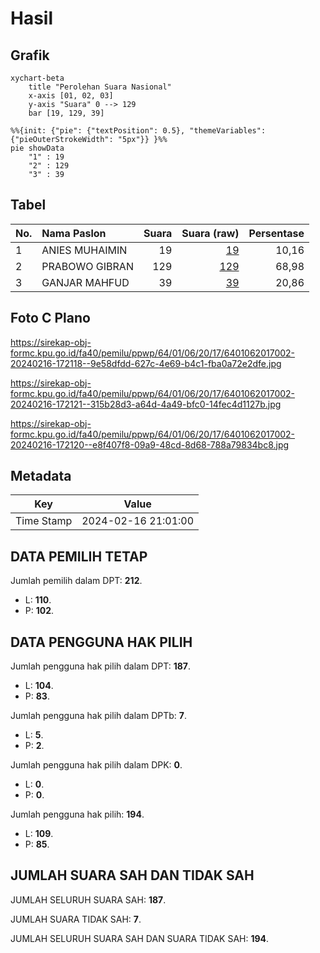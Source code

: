 # Hasil

## Grafik

```mermaid
xychart-beta
    title "Perolehan Suara Nasional"
    x-axis [01, 02, 03]
    y-axis "Suara" 0 --> 129
    bar [19, 129, 39]
```

```mermaid
%%{init: {"pie": {"textPosition": 0.5}, "themeVariables": {"pieOuterStrokeWidth": "5px"}} }%%
pie showData
    "1" : 19
    "2" : 129
    "3" : 39
```

## Tabel

| No. | Nama Paslon    | Suara | Suara (raw) | Persentase |
|:--- |:-------------- | -----:| -----------:| ----------:|
| 1   | ANIES MUHAIMIN | 19    | [19][p-1]   | 10,16      |
| 2   | PRABOWO GIBRAN | 129   | [129][p-2]  | 68,98      |
| 3   | GANJAR MAHFUD  | 39    | [39][p-3]   | 20,86      |


[p-1]: https://github.com/gigit-pemilu/pemilu-2024/blob/main/pilpres/hitung-suara/sub/64-kalimantan-timur/sub/01-paser/sub/06-long-ikis/sub/2017-krayan-makmur/sub/002-tps/sub/paslon-1.txt
[p-2]: https://github.com/gigit-pemilu/pemilu-2024/blob/main/pilpres/hitung-suara/sub/64-kalimantan-timur/sub/01-paser/sub/06-long-ikis/sub/2017-krayan-makmur/sub/002-tps/sub/paslon-2.txt
[p-3]: https://github.com/gigit-pemilu/pemilu-2024/blob/main/pilpres/hitung-suara/sub/64-kalimantan-timur/sub/01-paser/sub/06-long-ikis/sub/2017-krayan-makmur/sub/002-tps/sub/paslon-3.txt

## Foto C Plano

https://sirekap-obj-formc.kpu.go.id/fa40/pemilu/ppwp/64/01/06/20/17/6401062017002-20240216-172118--9e58dfdd-627c-4e69-b4c1-fba0a72e2dfe.jpg

https://sirekap-obj-formc.kpu.go.id/fa40/pemilu/ppwp/64/01/06/20/17/6401062017002-20240216-172121--315b28d3-a64d-4a49-bfc0-14fec4d1127b.jpg

https://sirekap-obj-formc.kpu.go.id/fa40/pemilu/ppwp/64/01/06/20/17/6401062017002-20240216-172120--e8f407f8-09a9-48cd-8d68-788a79834bc8.jpg


## Metadata

| Key        | Value               |
| ---------- | ------------------- |
| Time Stamp | 2024-02-16 21:01:00 |


## DATA PEMILIH TETAP

Jumlah pemilih dalam DPT: **212**.
 * L: **110**.
 * P: **102**.

## DATA PENGGUNA HAK PILIH

Jumlah pengguna hak pilih dalam DPT: **187**.
 * L: **104**.
 * P: **83**.

Jumlah pengguna hak pilih dalam DPTb: **7**.
 * L: **5**.
 * P: **2**.

Jumlah pengguna hak pilih dalam DPK: **0**.
 * L: **0**.
 * P: **0**.

Jumlah pengguna hak pilih: **194**.
 * L: **109**.
 * P: **85**.

## JUMLAH SUARA SAH DAN TIDAK SAH

JUMLAH SELURUH SUARA SAH: **187**.

JUMLAH SUARA TIDAK SAH: **7**.

JUMLAH SELURUH SUARA SAH DAN SUARA TIDAK SAH: **194**.


